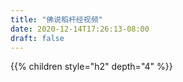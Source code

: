 ```yaml
---
title: "佛说稻杆经视频"
date: 2020-12-14T17:26:13-08:00
draft: false
---
```



{{% children style="h2" depth="4" %}}
